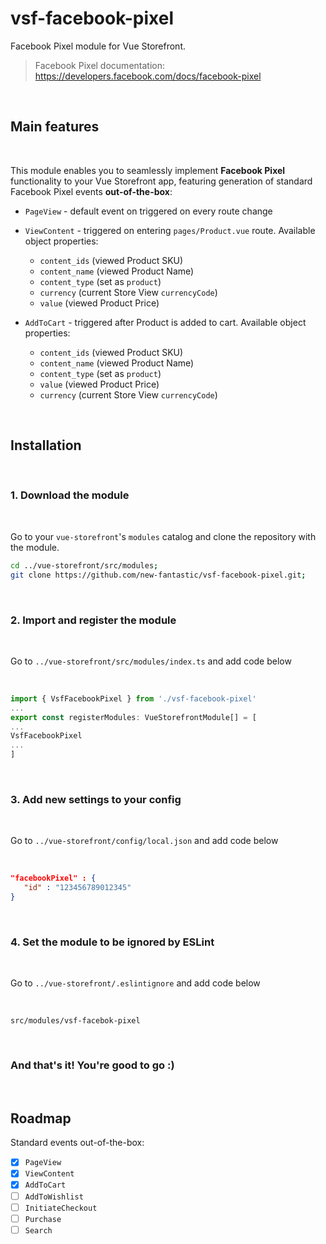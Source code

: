 # vsf-facebook-pixel

Facebook Pixel module for Vue Storefront.

> Facebook Pixel documentation: https://developers.facebook.com/docs/facebook-pixel

<br>

## Main features

<br>

This module enables you to seamlessly implement **Facebook Pixel** functionality to your Vue Storefront app, featuring generation of standard Facebook Pixel events **out-of-the-box**:

- `PageView` - default event on triggered on every route change

- `ViewContent` - triggered on entering `pages/Product.vue` route. Available object properties:
  - `content_ids` (viewed Product SKU)
  - `content_name` (viewed Product Name)
  - `content_type` (set as `product`)
  - `currency` (current Store View `currencyCode`)
  - `value` (viewed Product Price)

- `AddToCart` - triggered after Product is added to cart. Available object properties:
  - `content_ids` (viewed Product SKU)
  - `content_name` (viewed Product Name)
  - `content_type` (set as `product`)
  - `value` (viewed Product Price)
  - `currency` (current Store View `currencyCode`)

<br>

## Installation

<br>

### 1. Download the module

<br>

Go to your `vue-storefront`'s `modules` catalog and clone the repository with the module.

```bash
cd ../vue-storefront/src/modules;
git clone https://github.com/new-fantastic/vsf-facebook-pixel.git;
```

<br>

### 2. Import and register the module 

<br>

Go to `../vue-storefront/src/modules/index.ts` and add code below

<br>

```js
import { VsfFacebookPixel } from './vsf-facebook-pixel'
...
export const registerModules: VueStorefrontModule[] = [
...
VsfFacebookPixel
...
]
```

<br>

### 3. Add new settings to your config

<br>

Go to `../vue-storefront/config/local.json` and add code below

<br>

```json
"facebookPixel" : {
   "id" : "123456789012345"
}
```

<br>

### 4. Set the module to be ignored by ESLint

<br>

Go to `../vue-storefront/.eslintignore` and add code below

<br>

```
src/modules/vsf-facebok-pixel
```

<br>

### And that's it! You're good to go :)

<br>

## Roadmap

Standard events out-of-the-box:

- [x] `PageView`
- [x] `ViewContent`
- [x] `AddToCart`
- [ ] `AddToWishlist`
- [ ] `InitiateCheckout`
- [ ] `Purchase`
- [ ] `Search`
